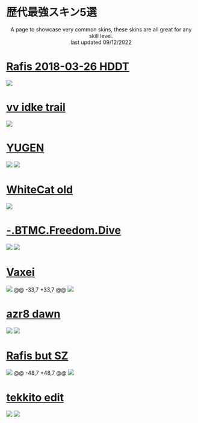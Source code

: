 # 歴代最強スキン5選
<p align="center">
  A page to showcase very common skins, these skins are all great for any skill level.
  <br>
  last updated 09/12/2022
</p>

# [Rafis 2018-03-26 HDDT](https://github.com/ryancranie/skinhub/raw/tyfh/universal/Rafis%202018-03-26%20HDDT.osk)
[![](https://i.imgur.com/bMkRaKL.png)](https://github.com/ryancranie/skinhub/raw/tyfh/universal/Rafis%202018-03-26%20HDDT.osk)

# [vv idke trail](https://github.com/ryancranie/skinhub/raw/tyfh/universal/vv%20idke%20trail.osk)
[![](https://osu.ppy.sh/ss/18134801/7edd)](https://github.com/ryancranie/skinhub/raw/tyfh/universal/vv%20idke%20trail.osk)

# [YUGEN](https://github.com/ryancranie/skinhub/raw/tyfh/universal/YUGEN.osk)
[![](http://admin.osuskins.me//images/skins/637538212012057185.jpg)](https://github.com/ryancranie/skinhub/raw/tyfh/universal/YUGEN.osk)
[![](https://i.imgur.com/iOTapJ6.jpeg)](https://github.com/ryancranie/skinhub/raw/tyfh/universal/YUGEN.osk)

# [WhiteCat old](https://github.com/ryancranie/skinhub/raw/tyfh/universal/WhiteCat%20old.osk)
[![](https://i.imgur.com/ufZ67Rg.png)](https://github.com/ryancranie/skinhub/raw/tyfh/universal/WhiteCat%20old.osk)

# [-.BTMC.Freedom.Dive](https://github.com/ryancranie/skinhub/raw/tyfh/universal/-.BTMC.Freedom.Dive.osk)
[![](https://i.ppy.sh/19743f9a911d966fca64a81c018ee380dba163a3/68747470733a2f2f692e696d6775722e636f6d2f74696563544e482e706e67)](https://github.com/ryancranie/skinhub/raw/tyfh/universal/-.BTMC.Freedom.Dive.osk)
[![](https://i.imgur.com/k372l78.jpeg)](https://github.com/ryancranie/skinhub/raw/tyfh/universal/-.BTMC.Freedom.Dive.osk)

# [Vaxei](https://github.com/ryancranie/skinhub/raw/tyfh/universal/Vaxei.osk)
[![](https://osu.ppy.sh/ss/18205118/735e)](https://github.com/ryancranie/skinhub/raw/tyfh/universal/Vaxei.osk)
@@ -33,7 +33,7 @@
[![](https://osu.ppy.sh/ss/18205107/4353)](https://github.com/ryancranie/skinhub/raw/tyfh/universal/fancy%20lad.osk)

# [azr8 dawn](https://github.com/ryancranie/skinhub/raw/tyfh/universal/azr8%20dawn.osk)
[![](https://cdn.discordapp.com/attachments/1004687819337379840/1021108146711842866/cachedImage.png)](https://github.com/ryancranie/skinhub/raw/tyfh/universal/azr8%20dawn.osk)
[![](https://i.imgur.com/DYhQwck.jpeg)](https://github.com/ryancranie/skinhub/raw/tyfh/universal/azr8%20dawn.osk)

# [Rafis but SZ](https://github.com/ryancranie/skinhub/raw/tyfh/universal/Rafis%20but%20SZ.osk)
[![](https://osu.ppy.sh/ss/18205112/543f)](https://github.com/ryancranie/skinhub/raw/tyfh/universal/Rafis%20but%20SZ.osk)
@@ -48,7 +48,7 @@
[![](https://osu.ppy.sh/ss/18205106/b493)](https://github.com/ryancranie/skinhub/raw/tyfh/universal/dddx15dt.osk)

# [tekkito edit](https://github.com/ryancranie/skinhub/raw/tyfh/universal/tekkito%20edit.osk)
[![](https://camo.githubusercontent.com/410d396e0e7c50f106ede9c3a06f453516d3a991650e3438d6d45fc6c72fbea7/68747470733a2f2f692e696d6775722e636f6d2f6764776f31714d2e706e67)](https://github.com/ryancranie/skinhub/raw/tyfh/universal/tekkito%20edit.osk)
[![](https://i.imgur.com/yWZd8wd.jpeg)](https://github.com/ryancranie/skinhub/raw/tyfh/universal/tekkito%20edit.osk)
